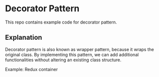 # Decorator Pattern
This repo contains example code for decorator pattern.

## Explanation
Decorator pattern is also known as wrapper pattern, because it wraps the original class. By implementing this pattern, we can add additional functionalities without altering an existing class structure.

Example: Redux container